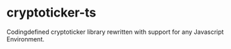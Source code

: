 # cryptoticker-ts
Codingdefined cryptoticker library rewritten with support for any Javascript Environment.
